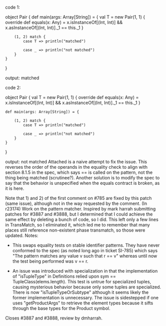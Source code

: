 code 1:

object Pair {
    def main(args: Array[String]) = {
        val T = new Pair(1, 1) {
            override def equals(x: Any) = x.isInstanceOf[(Int, Int)] && x.asInstanceOf[(Int, Int)]._1 == this._1
        }

        (1, 2) match {
            case T => println("matched")

            case _ => println("not matched")
        }
    }
}

output: matched

code 2:

object Pair {
    val T = new Pair(1, 1) {
        override def equals(x: Any) = x.isInstanceOf[(Int, Int)] && x.asInstanceOf[(Int, Int)]._1 == this._1
    }

    def main(args: Array[String]) = {

        (1, 2) match {
            case T => println("matched")

            case _ => println("not matched")
        }
    }
}

output: not matched
Attached is a naive attempt to fix the issue.  This reverses the order of the operands in the equality check to align with section 8.1.5 in the spec, which says == is called on the pattern, not the thing being matched (scrutinee?).  Another solution is to modify the spec to say that the behavior is unspecified when the equals contract is broken, as it is here.

Note that 1) and 2) of the first comment on #785 are fixed by this patch (same issue), although not in the way requested by the comment.
(In r23174) Work on the pattern matcher.  Inspired by mark harrah submitting
patches for #3887 and #3888, but I determined that I could achieve
the same effect by deleting a bunch of code, so I did.  This left
only a few lines in TransMatch, so I eliminated it, which led me to
remember that many places still reference non-existent phase transmatch,
so those were updated.  Notes:

 * This swaps equality tests on stable identifier patterns.  They
 have never conformed to the spec (as noted long ago in ticket SI-785)
 which says "The pattern matches any value v such that r == v" whereas
 until now the test being performed was v == r.

 * An issue was introduced with specialization in that the implementation
 of "isTupleType" in Definitions relied upon sym == TupleClass(elems.length).
 This test is untrue for specialized tuples, causing mysterious behavior
 because only some tuples are specialized.  There is now "isTupleTypeOrSubtype"
 although it seems likely the former implementation is unnecessary.
 The issue is sidestepped if one uses "getProductArgs" to retrieve the element
 types because it sifts through the base types for the Product symbol.

Closes #3887 and #3888, review by dmharrah.
